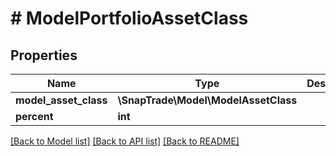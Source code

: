 # # ModelPortfolioAssetClass

## Properties

Name | Type | Description | Notes
------------ | ------------- | ------------- | -------------
**model_asset_class** | **\SnapTrade\Model\ModelAssetClass** |  | [optional]
**percent** | **int** |  | [optional]

[[Back to Model list]](../../README.md#models) [[Back to API list]](../../README.md#endpoints) [[Back to README]](../../README.md)
